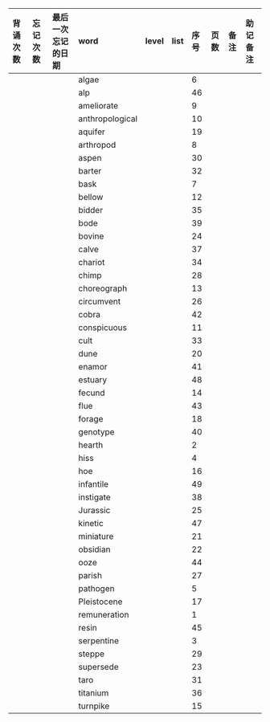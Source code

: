 |背诵次数|忘记次数|最后一次忘记的日期|word|level|list|序号|页数|备注|助记备注|
|:--|:--|:--|:--|:--|:--|:--|:--|:--|:--|
||||algae|||6||||
||||alp|||46||||
||||ameliorate|||9||||
||||anthropological|||10||||
||||aquifer|||19||||
||||arthropod|||8||||
||||aspen|||30||||
||||barter|||32||||
||||bask|||7||||
||||bellow|||12||||
||||bidder|||35||||
||||bode|||39||||
||||bovine|||24||||
||||calve|||37||||
||||chariot|||34||||
||||chimp|||28||||
||||choreograph|||13||||
||||circumvent|||26||||
||||cobra|||42||||
||||conspicuous|||11||||
||||cult|||33||||
||||dune|||20||||
||||enamor|||41||||
||||estuary|||48||||
||||fecund|||14||||
||||flue|||43||||
||||forage|||18||||
||||genotype|||40||||
||||hearth|||2||||
||||hiss|||4||||
||||hoe|||16||||
||||infantile|||49||||
||||instigate|||38||||
||||Jurassic|||25||||
||||kinetic|||47||||
||||miniature|||21||||
||||obsidian|||22||||
||||ooze|||44||||
||||parish|||27||||
||||pathogen|||5||||
||||Pleistocene|||17||||
||||remuneration|||1||||
||||resin|||45||||
||||serpentine|||3||||
||||steppe|||29||||
||||supersede|||23||||
||||taro|||31||||
||||titanium|||36||||
||||turnpike|||15||||
